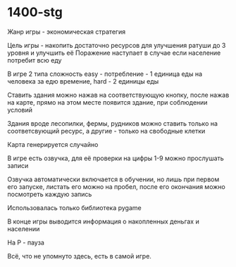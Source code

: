 # 1400-stg

Жанр игры - экономическая стратегия

Цель игры - накопить достаточно ресурсов для улучшения ратуши до 3 уровня и улучшить её
Поражение наступает в случае если население потребит всю еду

В игре 2 типа сложность easy - потребление - 1 единица еды на человека за едю времение, hard - 2 единицы еды

Ставить здания можно нажав на соответствующую кнопку, после нажав на карте, прямо на этом месте появится здание, при соблюдении условий

Здания вроде лесопилки, фермы, рудников можно ставить только на соответсвующий ресурс, а другие - только на свободные клетки

Карта генерируется случайно

В игре есть озвучка, для её проверки на цифры 1-9 можно прослушать записи

Озвучка автоматически включается в обучении, но лишь при первом его запуске, листать его можно на пробел, после его окончания можно посмотреть каждую запись

Использовалась только библиотека pygame

В конце игры выводится информация о накопленных деньгах и населении

На P - пауза 

Всё, что не упомнуто здесь, есть в самой игре.
